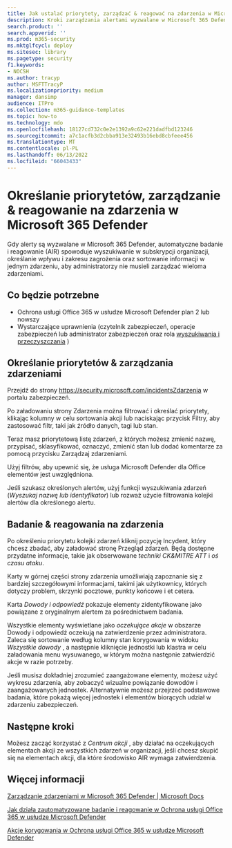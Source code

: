 ```yaml
---
title: Jak ustalać priorytety, zarządzać & reagować na zdarzenia w Microsoft 365 Defender
description: Kroki zarządzania alertami wyzwalane w Microsoft 365 Defender. Zautomatyzowane badanie i reagowanie (AIR) sprawdza w całej subskrypcji oraz określa wpływ i zakres zagrożenia oraz łączy informacje w jednym zdarzeniu.
search.product: ''
search.appverid: ''
ms.prod: m365-security
ms.mktglfcycl: deploy
ms.sitesec: library
ms.pagetype: security
f1.keywords:
- NOCSH
ms.author: tracyp
author: MSFTTracyP
ms.localizationpriority: medium
manager: dansimp
audience: ITPro
ms.collection: m365-guidance-templates
ms.topic: how-to
ms.technology: mdo
ms.openlocfilehash: 18127cd732c0e2e1392a9c62e221dadfbd123246
ms.sourcegitcommit: a7c1acfb3d2cbba913e32493b16ebd8cbfeee456
ms.translationtype: MT
ms.contentlocale: pl-PL
ms.lasthandoff: 06/13/2022
ms.locfileid: "66043433"
---
```

# <a name="prioritize-manage-investigate--respond-to-incidents-in-microsoft-365-defender"></a>Określanie priorytetów, zarządzanie & reagowanie na zdarzenia w Microsoft 365 Defender

Gdy alerty są wyzwalane w Microsoft 365 Defender, automatyczne badanie i reagowanie (AIR) spowoduje wyszukiwanie w subskrypcji organizacji, określanie wpływu i zakresu zagrożenia oraz sortowanie informacji w jednym zdarzeniu, aby administratorzy nie musieli zarządzać wieloma zdarzeniami.

## <a name="what-youll-need"></a>Co będzie potrzebne

- Ochrona usługi Office 365 w usłudze Microsoft Defender plan 2 lub nowszy
- Wystarczające uprawnienia (czytelnik zabezpieczeń, operacje zabezpieczeń lub administrator zabezpieczeń oraz rola [wyszukiwania i przeczyszczania](../permissions-microsoft-365-security-center.md) )

## <a name="prioritize--manage-incidents"></a>Określanie priorytetów & zarządzania zdarzeniami

Przejdź do strony https://security.microsoft.com/incidentsZdarzenia w portalu zabezpieczeń.

Po załadowaniu strony Zdarzenia można filtrować i określać priorytety, klikając kolumny w celu sortowania akcji lub naciskając przycisk Filtry, aby zastosować filtr, taki jak źródło danych, tagi lub stan.

Teraz masz priorytetową listę zdarzeń, z których możesz zmienić nazwę, przypisać, sklasyfikować, oznaczyć, zmienić stan lub dodać komentarze za pomocą przycisku Zarządzaj zdarzeniami.

Użyj filtrów, aby upewnić się, że usługa Microsoft Defender dla Office elementów jest uwzględniona.

Jeśli szukasz określonych alertów, użyj funkcji wyszukiwania zdarzeń (*Wyszukaj nazwę lub identyfikator*) lub rozważ użycie filtrowania kolejki alertów dla określonego alertu.

## <a name="investigate--respond-to-incidents"></a>Badanie & reagowania na zdarzenia

Po określeniu priorytetu kolejki zdarzeń kliknij pozycję Incydent, który chcesz zbadać, aby załadować stronę Przegląd zdarzeń. Będą dostępne przydatne informacje, takie jak obserwowane *techniki CK&MITRE ATT* i *oś czasu ataku*.

Karty w górnej części strony zdarzenia umożliwiają zapoznanie się z bardziej szczegółowymi informacjami, takimi jak użytkownicy, których dotyczy problem, skrzynki pocztowe, punkty końcowe i et cetera.

Karta *Dowody i odpowiedź* pokazuje elementy zidentyfikowane jako powiązane z oryginalnym alertem za pośrednictwem badania.

Wszystkie elementy wyświetlane jako *oczekujące akcje* w obszarze Dowody i odpowiedź oczekują na zatwierdzenie przez administratora.  Zaleca się sortowanie według kolumny stan korygowania w widoku *Wszystkie dowody* , a następnie kliknięcie jednostki lub klastra w celu załadowania menu wysuwanego, w którym można następnie zatwierdzić akcje w razie potrzeby.

Jeśli musisz dokładniej zrozumieć zaangażowane elementy, możesz użyć wykresu zdarzenia, aby zobaczyć wizualne powiązanie dowodów i zaangażowanych jednostek. Alternatywnie możesz przejrzeć podstawowe badania, które pokażą więcej jednostek i elementów biorących udział w zdarzeniu zabezpieczeń.

## <a name="next-steps"></a>Następne kroki

Możesz zacząć korzystać z *Centrum akcji* , aby działać na oczekujących elementach akcji ze wszystkich zdarzeń w organizacji, jeśli chcesz skupić się na elementach akcji, dla które środowisko AIR wymaga zatwierdzenia.  

## <a name="more-information"></a>Więcej informacji

[Zarządzanie zdarzeniami w Microsoft 365 Defender | Microsoft Docs](../../defender/manage-incidents.md)

[Jak działa zautomatyzowane badanie i reagowanie w Ochrona usługi Office 365 w usłudze Microsoft Defender](../automated-investigation-response-office.md)

[Akcje korygowania w Ochrona usługi Office 365 w usłudze Microsoft Defender](../air-remediation-actions.md)